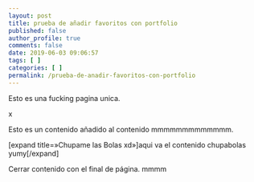 ```yaml
---
layout: post
title: prueba de añadir favoritos con portfolio
published: false
author_profile: true
comments: false
date: 2019-06-03 09:06:57
tags: [ ]
categories: [ ]
permalink: /prueba-de-anadir-favoritos-con-portfolio
---
```

Esto es una fucking pagina unica.
  
x

Esto es un contenido añadido al contenido mmmmmmmmmmmmm.

[expand title=&#187;Chupame las Bolas xd&#187;]aqui va el contenido chupabolas yumy[/expand]

Cerrar contenido con el final de página. mmmm
